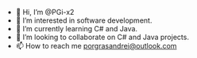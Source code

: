- 👋 Hi, I’m @PGi-x2
- 👀 I’m interested in software development.
- 🌱 I’m currently learning C# and Java.
- 💞️ I’m looking to collaborate on C# and Java projects.
- 📫 How to reach me porgrasandrei@outlook.com

<!---
PGi-x2/PGi-x2 is a ✨ special ✨ repository because its `README.md` (this file) appears on your GitHub profile.
You can click the Preview link to take a look at your changes.
--->
